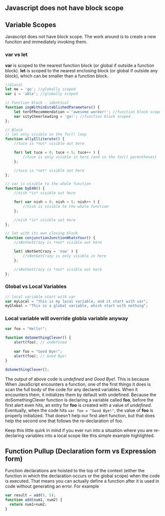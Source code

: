 ## Javascript does not have block scope
## Variable Scopes
Javascript does not have block scope. The work around is to create a new funciton and immediately invoking them.

### **var** vs **let**
**var** is scoped to the nearest function block (or global if outside a function block).
**let** is scoped to the nearest enclosing block (or global if outside any block), which can be smaller than
a function block.
```javascript
//Glocal 
let me = 'go'; //globally scoped
var i = 'able'; //globally scoped

// Function block - identical
function ingWithinEstablishedParameters() {
    let terOfRecommendation = 'awesome worker!'; //function block scoped
    var sityCheerleading = 'go!'; //function block scoped
};

// Block
// let only visible in the for() loop
function allyIlliterate() {
    //tuce is *not* visible out here

    for( let tuce = 0; tuce < 5; tuce++ ) {
        //tuce is only visible in here (and in the for() parentheses)
    };

    //tuce is *not* visible out here
};

// var is visible to the whole function
function byE40() {
    //nish *is* visible out here

    for( var nish = 0; nish < 5; nish++ ) {
        //nish is visible to the whole function
    };

    //nish *is* visible out here
};

// let with its own closing block
function conjunctionJunctionWhatsYour() {
    //sNotGetCrazy is *not* visible out here

    let( sNotGetCrazy = 'now' ) {
        //sNotGetCrazy is only visible in here
    };

    //sNotGetCrazy is *not* visible out here
};
```


### Global vs Local Variables
```javascript
// local variable start with var
var myLocal = "this is my local variable, and it start with var";
myGlobal = "This is a global variable, which start with nothing";


```

### Local variable will override globla variable anyway
```javascript
var foo = "Hello!";
 
function doSomethingClever() {
    alert(foo); // undefined
 
    var foo = "Good Bye!";
    alert(foo); // Good Bye!
}
 
doSomethingClever();
```
The output of above code is *undefined* and *Good Bye!*. This is because When JavaScript encounters a function, 
one of the first things it does is scan the full body of the code for any declared variables. When it encounters 
them, it initializes them by default with undefined. Because the doSomethingClever function is declaring a 
variable called **foo**, before the first alert even hits, an entry for **foo** is created with a value of *undefined*. 
Eventually, when the code hits ```var foo = "Good Bye!"```, the value of **foo** is properly initialized. 
That doesn't help our first alert function, but that does help the second one that follows the re-declaration of foo.

Keep this little quirk in mind if you ever run into a situation where you are re-declaring variables into a 
local scope like this simple example highlighted.

## Function Pullup (Declaration form vs Expression form)
Function declarations are hoisted to the top of the context (either
the function in which the declaration occurs or the global scope) when the
code is executed. That means you can actually define a function after it is
used in code without generating an error. For example

```javascript
var result = add(5, 5);
function add(num1, num2) {
  return num1+num2;
}
```
